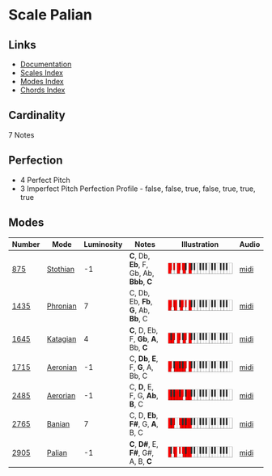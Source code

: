 # Scale Palian

## Links

- [Documentation](README.md)
- [Scales Index](Scales.md)
- [Modes Index](Modes.md)
- [Chords Index](Chords.md)

## Cardinality

7 Notes

## Perfection

- 4 Perfect Pitch
- 3 Imperfect Pitch
Perfection Profile - false, false, true, false, true, true, true

## Modes

| Number | Mode | Luminosity | Notes | Illustration | Audio |
|--------|------|------------|-------|--------------|-------|
| [875](https://ianring.com/musictheory/scales/875) | [Stothian](ModeStothian.md) | -1 | **C**, Db, **Eb**, F, Gb, Ab, **Bbb**, **C** | ![CNaturalStothian](ModeCNaturalStothian.png) | [midi](https://github.com/edipermadi/music/blob/main/docs/ModeCNaturalStothian.mid?raw=true) | 
| [1435](https://ianring.com/musictheory/scales/1435) | [Phronian](ModePhronian.md) | 7 | C, Db, Eb, **Fb**, **G**, Ab, **Bb**, C | ![CNaturalPhronian](ModeCNaturalPhronian.png) | [midi](https://github.com/edipermadi/music/blob/main/docs/ModeCNaturalPhronian.mid?raw=true) | 
| [1645](https://ianring.com/musictheory/scales/1645) | [Katagian](ModeKatagian.md) | 4 | **C**, D, Eb, F, **Gb**, **A**, Bb, **C** | ![CNaturalKatagian](ModeCNaturalKatagian.png) | [midi](https://github.com/edipermadi/music/blob/main/docs/ModeCNaturalKatagian.mid?raw=true) | 
| [1715](https://ianring.com/musictheory/scales/1715) | [Aeronian](ModeAeronian.md) | -1 | C, **Db**, **E**, F, **G**, A, Bb, C | ![CNaturalAeronian](ModeCNaturalAeronian.png) | [midi](https://github.com/edipermadi/music/blob/main/docs/ModeCNaturalAeronian.mid?raw=true) | 
| [2485](https://ianring.com/musictheory/scales/2485) | [Aerorian](ModeAerorian.md) | -1 | C, **D**, E, F, G, **Ab**, **B**, C | ![CNaturalAerorian](ModeCNaturalAerorian.png) | [midi](https://github.com/edipermadi/music/blob/main/docs/ModeCNaturalAerorian.mid?raw=true) | 
| [2765](https://ianring.com/musictheory/scales/2765) | [Banian](ModeBanian.md) | 7 | C, D, **Eb**, **F#**, G, **A**, B, C | ![CNaturalBanian](ModeCNaturalBanian.png) | [midi](https://github.com/edipermadi/music/blob/main/docs/ModeCNaturalBanian.mid?raw=true) | 
| [2905](https://ianring.com/musictheory/scales/2905) | [Palian](ModePalian.md) | -1 | **C**, **D#**, E, **F#**, G#, A, B, **C** | ![CNaturalPalian](ModeCNaturalPalian.png) | [midi](https://github.com/edipermadi/music/blob/main/docs/ModeCNaturalPalian.mid?raw=true) | 

